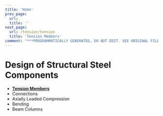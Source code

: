 ```yaml
---
title: 'Home'
prev_page:
  url: 
  title: ''
next_page:
  url: /tension/tension
  title: 'Tension Members'
comment: "***PROGRAMMATICALLY GENERATED, DO NOT EDIT. SEE ORIGINAL FILES IN /content***"
---
```

# Design of Structural Steel Components

* **[Tension Members](tension/tension)**
* Connections
* Axially Loaded Compression
* Bending
* Beam Columns

